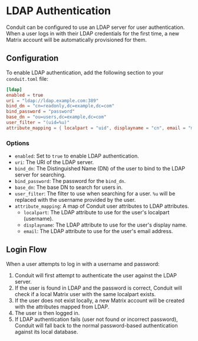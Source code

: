 # LDAP Authentication

Conduit can be configured to use an LDAP server for user authentication. When a user logs in with their LDAP credentials for the first time, a new Matrix account will be automatically provisioned for them.

## Configuration

To enable LDAP authentication, add the following section to your `conduit.toml` file:

```toml
[ldap]
enabled = true
uri = "ldap://ldap.example.com:389"
bind_dn = "cn=readonly,dc=example,dc=com"
bind_password = "password"
base_dn = "ou=users,dc=example,dc=com"
user_filter = "(uid=%u)"
attribute_mapping = { localpart = "uid", displayname = "cn", email = "mail" }
```

### Options

- `enabled`: Set to `true` to enable LDAP authentication.
- `uri`: The URI of the LDAP server.
- `bind_dn`: The Distinguished Name (DN) of the user to bind to the LDAP server for searching.
- `bind_password`: The password for the `bind_dn`.
- `base_dn`: The base DN to search for users in.
- `user_filter`: The filter to use when searching for a user. `%u` will be replaced with the username provided by the user.
- `attribute_mapping`: A map of Conduit user attributes to LDAP attributes.
    - `localpart`: The LDAP attribute to use for the user's localpart (username).
    - `displayname`: The LDAP attribute to use for the user's display name.
    - `email`: The LDAP attribute to use for the user's email address.

## Login Flow

When a user attempts to log in with a username and password:

1.  Conduit will first attempt to authenticate the user against the LDAP server.
2.  If the user is found in LDAP and the password is correct, Conduit will check if a local Matrix user with the same localpart exists.
3.  If the user does not exist locally, a new Matrix account will be created with the attributes mapped from LDAP.
4.  The user is then logged in.
5.  If LDAP authentication fails (user not found or incorrect password), Conduit will fall back to the normal password-based authentication against its local database.
